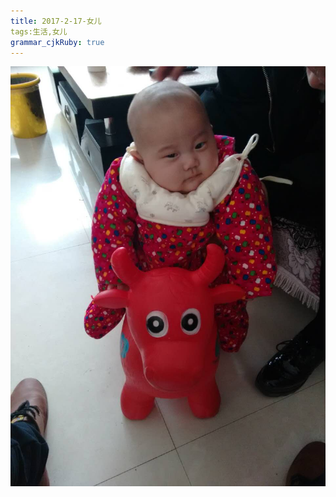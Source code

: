 ```yaml
---
title: 2017-2-17-女儿
tags:生活,女儿
grammar_cjkRuby: true
---
```


![enter description here][1]


  [1]: /img/1.jpg

